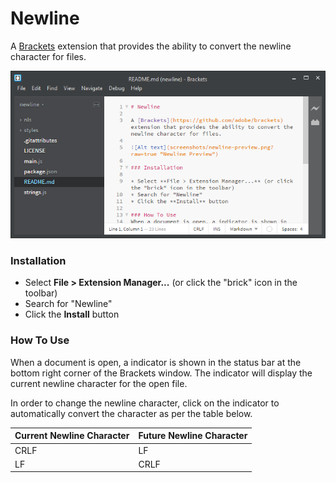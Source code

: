 # Newline

A [Brackets](https://github.com/adobe/brackets) extension that provides the ability to convert the newline character for files.

![Alt text](screenshots/newline-preview.png?raw=true "Newline Preview")

### Installation

* Select **File > Extension Manager...** (or click the "brick" icon in the toolbar)
* Search for "Newline"
* Click the **Install** button

### How To Use
When a document is open, a indicator is shown in the status bar at the bottom right corner of the Brackets window.
The indicator will display the current newline character for the open file.

In order to change the newline character, click on the indicator to automatically convert the character as per the table below.

| Current Newline Character | Future Newline Character |
| - | - |
| CRLF | LF |
| LF | CRLF |
